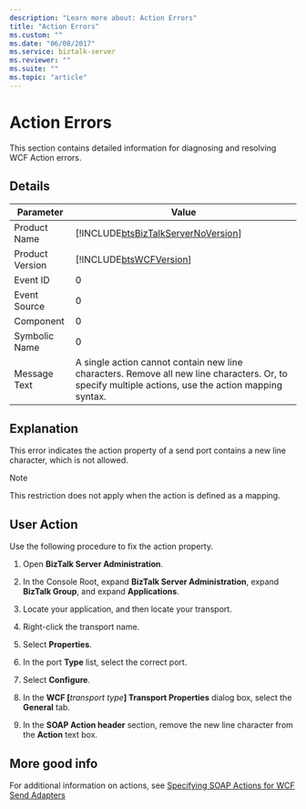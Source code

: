 ```yaml
---
description: "Learn more about: Action Errors"
title: "Action Errors"
ms.custom: ""
ms.date: "06/08/2017"
ms.service: biztalk-server
ms.reviewer: ""
ms.suite: ""
ms.topic: "article"
---
```

# Action Errors
This section contains detailed information for diagnosing and resolving WCF Action errors.  
  
## Details  
  
|   Parameter              |            Value                                                                                                                                         |
|-----------------|-----------------------------------------------------------------------------------------------------------------------------------------------------|
|  Product Name   |                                 [!INCLUDE[btsBizTalkServerNoVersion](../includes/btsbiztalkservernoversion-md.md)]                                  |
| Product Version |                                             [!INCLUDE[btsWCFVersion](../includes/btswcfversion-md.md)]                                              |
|    Event ID     |                                                                          0                                                                          |
|  Event Source   |                                                                          0                                                                          |
|    Component    |                                                                          0                                                                          |
|  Symbolic Name  |                                                                          0                                                                          |
|  Message Text   | A single action cannot contain new line characters. Remove all new line characters. Or, to specify multiple actions, use the action mapping syntax. |
  
## Explanation  
 This error indicates the action property of a send port contains a new line character, which is not allowed.  
  
> [!NOTE]
>  This restriction does not apply when the action is defined as a mapping.  
  
## User Action  
 Use the following procedure to fix the action property.  
  
 
1. Open **BizTalk Server Administration**.  
  
2. In the Console Root, expand  **BizTalk Server Administration**, expand **BizTalk Group**, and expand  **Applications**.  
  
3. Locate your application, and then locate your transport.  
  
4. Right-click the transport name.  
  
5. Select **Properties**.  
  
6. In the port **Type** list, select the correct port.  
  
7. Select **Configure**.  
  
8. In the **WCF [**<em>transport type</em>**] Transport Properties** dialog box, select the **General** tab.  
  
9. In the **SOAP Action header** section, remove the new line character from the **Action** text box.  

## More good info  
 For additional information on actions, see [Specifying SOAP Actions for WCF Send Adapters](../core/specifying-soap-actions-for-wcf-send-adapters.md)

